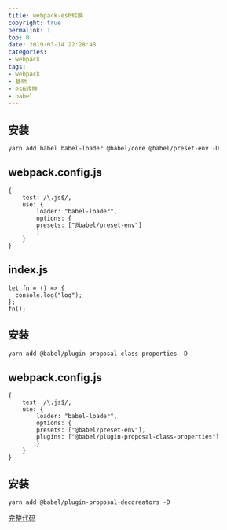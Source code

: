 ```yaml
---
title: webpack-es6转换
copyright: true
permalink: 1
top: 0
date: 2019-03-14 22:28:48
categories:
- webpack
tags:
- webpack
- 基础
- es6转换
- babel
---
```


## 安装

```
yarn add babel babel-loader @babel/core @babel/preset-env -D
```

## webpack.config.js

```
{
    test: /\.js$/,
    use: {
        loader: "babel-loader",
        options: {
        presets: ["@babel/preset-env"]
        }
    }
}
```

## index.js

```
let fn = () => {
  console.log("log");
};
fn();
```

## 安装

```
yarn add @babel/plugin-proposal-class-properties -D
```

## webpack.config.js

```
{
    test: /\.js$/,
    use: {
        loader: "babel-loader",
        options: {
        presets: ["@babel/preset-env"],
        plugins: ["@babel/plugin-proposal-class-properties"]
        }
    }
}
```

## 安装

```
yarn add @babel/plugin-proposal-decoreators -D
```

[完整代码](https://github.com/zhoubichuan/frontend-note/tree/master/3.dev/3.scaffolding/1.webpack/1.base/6.es6)
